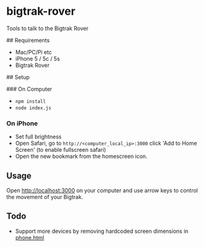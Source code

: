 # bigtrak-rover

Tools to talk to the Bigtrak Rover

## Requirements

* Mac/PC/Pi etc
* iPhone 5 / 5c / 5s
* Bigtrak Rover

## Setup

### On Computer

* `npm install`
* `node index.js`

### On iPhone

* Set full brightness
* Open Safari, go to `http://<computer_local_ip>:3000` click 'Add to Home Screen' (to enable fullscreen safari)
* Open the new bookmark from the homescreen icon.

## Usage

Open [http://localhost:3000](http://localhost:3000) on your computer and use arrow keys to control the movement of your Bigtrak.

## Todo

* Support more devices by removing hardcoded screen dimensions in [phone.html](phone.html)
